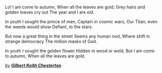---
---
Lo! I am come to autumn,
When all the leaves are gold;
Grey hairs and golden leaves cry out
The year and I are old.

In youth I sought the prince of men,
Captain in cosmic wars,
Our Titan, even the weeds would show
Defiant, to the stars.

But now a great thing in the street
Seems any human nod,
Where shift in strange democracy
The million masks of God.

In youth I sought the golden flower
Hidden in wood or wold,
But I am come to autumn,
When all the leaves are gold.

_[by](https://m.poemhunter.com/gilbert-keith-chesterton/)_ **_[Gilbert Keith Chesterton](https://m.poemhunter.com/gilbert-keith-chesterton/)_**
